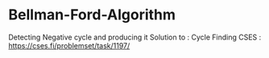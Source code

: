 # Bellman-Ford-Algorithm
Detecting Negative cycle and producing it
Solution to : Cycle Finding CSES : https://cses.fi/problemset/task/1197/
